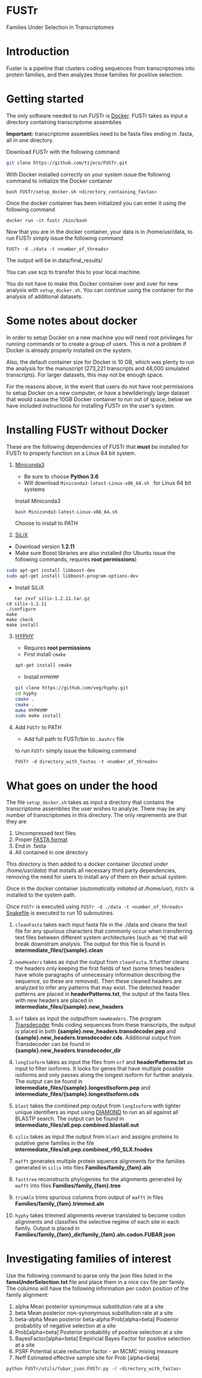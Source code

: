 # FUSTr
Families Under Selection in Transcriptomes
# Introduction  
Fuster is a pipeline that clusters coding sequences from transcriptomes into protein families, and then analyzes those families for positive selection.

# Getting started

The only software needed to run FUSTr is [Docker](https://www.docker.com/). FUSTr takes as input a directory containing transcriptome assemblies

**Important:** transcriptome assemblies need to be fasta files ending in .fasta, all in one directory.


Download FUSTr with the following command
```bash
git clone https://github.com/tijeco/FUSTr.git
```


With Docker installed correctly on your system issue the following command to initialize the Docker container

```
bash FUSTr/setup_docker.sh <directory_containing_fastas>
```

Once the docker container has been initialized you can enter it using the following command

```
docker run -it fustr /bin/bash
```

Now that you are in the docker container, your data is in /home/usr/data, to run FUSTr simply issue the following command
```
FUSTr -d ./data -t <number_of_threads>
```

The output will be in data/final_results/



You can use scp to transfer this to your local machine.

You do not have to make this Docker container over and over for new analysis with ```setup_docker.sh```. You can continue using the container for the analysis of additional datasets.


# Some notes about docker

In order to setup Docker on a new machine you will need root privileges for running commands or to create a group of users. This is not a problem if Docker is already properly installed on the system.

Also, the default container size for Docker is 10 GB, which was plenty to run the analysis for the manuscript (273,221 transcripts and 48,000 simulated transcripts). For larger datasets, this may not be enough space.

For the reasons above, in the event that users do not have root permissions to setup Docker on a new computer, or have a bewilderingly large dataset that would cause the 10GB Docker container to run out of space, below we have included instructions for installing FUSTr on the user's system.

# Installing FUSTr without Docker

These are the following dependencies of FUSTr that **must** be installed for FUSTr to properly function on a Linux 64 bit system.

1. [Miniconda3](https://conda.io/miniconda.html)
   * Be sure to choose **Python 3.6**
   * Will download ```Miniconda3-latest-Linux-x86_64.sh ``` for Linux 64 bit systems

   Install Miniconda3

   ```bash
   bash Miniconda3-latest-Linux-x86_64.sh
   ```
   Choose to install to PATH
2.  [SiLiX](http://lbbe.univ-lyon1.fr/-SiLiX-?lang=en)

   * Download version **1.2.11**
   * Make sure Boost libraries are also installed (for Ubuntu issue the following commands, requires **root permissions**)
   ```bash
   sudo apt-get install libboost-dev
sudo apt-get install libboost-program-options-dev
   ```
   * Install SiLiX
```
   tar zxvf silix-1.2.11.tar.gz
cd silix-1.2.11
./configure
make
make check
make install
```

3. [HYPHY](https://github.com/veg/hyphy)
   * Requires **root permissions**
   * First install ```cmake```
   ```bash
   apt-get install cmake
   ```
   * Install ```HYPHYMP```
   ```bash
   git clone https://github.com/veg/hyphy.git
   cd hyphy
   cmake .
   cmake .
   make HYPHYMP
   sudo make install
   ```
4. Add ```FUSTr``` to PATH
   * Add full path to FUSTr/bin to ```.bashrc``` file


   to run ```FUSTr``` simply issue the following command
   ```
   FUSTr -d directory_with_fastas -t <number_of_threads>
   ```



# What goes on under the hood

The file ```setup_docker.sh``` takes as input a directory that contains the transcriptome assemblies the user wishes to analyze. There may be any number of transcriptomes in this directory. The only reqirements are that they are
1. Uncompressed text files
2. Proper [FASTA format](https://en.wikipedia.org/wiki/FASTA_format)
3. End in .fasta
4. All contained in one directory

This directory is then added to a docker container (*located under /home/usr/data*) that installs all necessary third party dependencies, removing the need for users to install any of them on their actual system.

Once in the docker container (*automatically initiated at /home/usr*), ```FUSTr``` is installed to the system path.

Once ```FUSTr``` is executed using ```FUSTr -d ./data -t <number_of_threads>``` [Snakefile](http://snakemake.readthedocs.io/en/stable/) is executed to run 10 subroutines.

1. ```cleanFasta``` takes each  input fasta file in the ./data and cleans the text file for any spurious characters that commonly occur when transferring text files between different system architectures (such as ```^M```) that will break downstram analysis. The output for this file is found in **intermediate_files/{sample}.clean**

2. ```newHeaders``` takes as input the output from ```cleanFasta```. It further cleans the headers only keeping the first fields of text (some times headers have whole paragraphs of unnecessary information describing the sequence, so these are removed). Then these cleaned headers are analyzed to infer any patterns that may exist. The detected header patterns are placed in **headerPatterns.txt**, the output of the fasta files with new headers are placed in **intermediate_files/{sample}.new_headers**

3. ```orf``` takes as input the outputfrom ```newHeaders```. The program [Transdecoder](https://github.com/TransDecoder/TransDecoder/wiki) finds coding sequences from these transcripts, the output is placed in both **{sample}.new_headers.transdecoder.pep** and **{sample}.new_headers.transdecoder.cds**. Additional output from Transdecoder can be found in **{sample}.new_headers.transdecoder_dir**

4. ```longIsoform``` takes as input the files from ```orf``` and **headerPatterns.txt**
 as input to filter isoforms. It looks for genes that have multiple possible isoforms and only passes along the longest isoform for further analysis. The output can be found in **intermediate_files/{sample}.longestIsoform.pep** and **intermediate_files/{sample}.longestIsoform.cds**
5. ```blast``` takes the combined pep output from ```longIsoform``` with lighter unique identifiers as input using [DIAMOND](https://github.com/bbuchfink/diamond)
to run an all against all BLASTP search. The output can be found in **intermediate_files/all.pep.combined.blastall.out**

6. ```silix``` takes as input the output from ```blast``` and assigns proteins to putative gene families in the file **intermediate_files/all.pep.combined_r90_SLX.fnodes**

7. ```mafft``` generates multiple protein squence alignments for the families generated in ```silix``` into files **Families/family_{fam}.aln**
8. ```fasttree``` reconstructs phylogenies for the alignments generated by ```mafft``` into files **Families/family_{fam}.tree**

9. ```trimAln``` trims spurious columns from output of ```mafft``` in files **Families/family_{fam}.trimmed.aln**

10. ```hyphy``` takes trimmed alignments reverse translated to become codon alignments and classifies the selective regime of each site in each family. Output is placed in **Families/family_{fam}\_dir/family_{fam}.aln.codon.FUBAR.json**

# Investigating families of interest

Use the following command to parse only the json files listed in the **famsUnderSelection.txt** file and place them in a nice csv file per family. The columns will have the following information per codon position of the family alignment:

1. alpha Mean posterior synonymous substitution rate at a site
2. beta Mean posterior non-synonymous substitution rate at a site
3. beta-alpha Mean posterior beta-alpha
Prob[alpha>beta] Posterior probability of negative selection at a site
4. Prob[alpha<beta] Posterior probability of positive selection at a site
5. BayesFactor[alpha<beta] Empiricial Bayes Factor for positive selection at a site
6. PSRF Potential scale reduction factor - an MCMC mixing measure
7. Neff Estimated effective sample site for Prob [alpha<beta]

```bash
python FUSTr/utils/fubar_json.FUSTr.py -d <directory_with_fastas>
```
